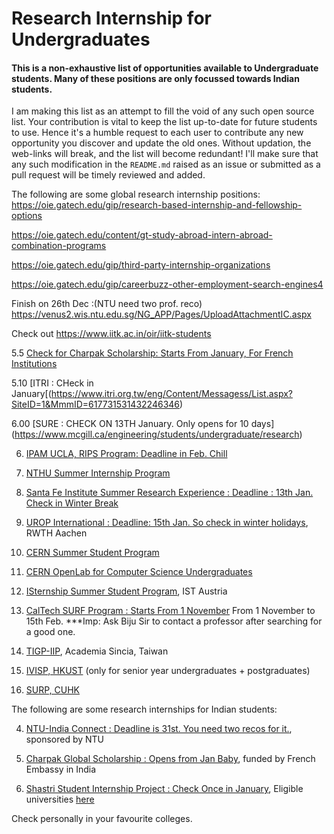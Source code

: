# Research Internship for Undergraduates

#### This is a non-exhaustive list of opportunities available to Undergraduate students. Many of these positions are only focussed towards Indian students.

I am making this list as an attempt to fill the void of any such open source list. Your contribution is vital to keep the list up-to-date for future students to use. Hence it's a humble request to each user to contribute any new opportunity you discover and update the old ones. Without updation, the web-links will break, and the list will become redundant! I'll make sure that any such modification in the `README.md` raised as an issue or submitted as a pull request will be timely reviewed and added.

The following are some global research internship positions:
https://oie.gatech.edu/gip/research-based-internship-and-fellowship-options


https://oie.gatech.edu/content/gt-study-abroad-intern-abroad-combination-programs


https://oie.gatech.edu/gip/third-party-internship-organizations

https://oie.gatech.edu/gip/careerbuzz-other-employment-search-engines4


Finish on 26th Dec :(NTU need two prof. reco)
https://venus2.wis.ntu.edu.sg/NG_APP/Pages/UploadAttachmentIC.aspx


Check out https://www.iitk.ac.in/oir/iitk-students

5.5 [Check for Charpak Scholarship: Starts From January, For French Institutions](https://www.inde.campusfrance.org/charpak-lab-scholarship) 

5.10 [ITRI : CHeck in January[(https://www.itri.org.tw/eng/Content/Messagess/List.aspx?SiteID=1&MmmID=617731531432246346)

6.00 [SURE : CHECK ON 13TH January. Only opens for 10 days] (https://www.mcgill.ca/engineering/students/undergraduate/research)

6. [IPAM UCLA, RIPS Program: Deadline in Feb. Chill](http://www.ipam.ucla.edu/programs/student-research-programs/)

10. [NTHU Summer Internship Program](http://eng-en.web.nthu.edu.tw/files/14-1130-129169,r1447-1.php)

11. [Santa Fe Institute Summer Research Experience : Deadline : 13th Jan. Check in Winter Break](https://www.santafe.edu/engage/learn/schools/research-experiences-undergraduates)

12. [UROP International : Deadline: 15th Jan. So check in winter holidays](http://www.rwth-aachen.de/cms/root/Forschung/Angebote-fuer-Forschende/Angebote-fuer-Studierende/UROP/UROP-INternational/~wnr/Informationen-fuer-Studierende/?lidx=1), RWTH Aachen

16. [CERN Summer Student Program](https://careers.cern/join-us/summer-student-programme-member-states)

17. [CERN OpenLab for Computer Science Undergraduates](https://openlab.cern/education)

18. [ISternship Summer Student Program](https://phd.pages.ist.ac.at/isternship/), IST Austria

19. [CalTech SURF Program : Starts From 1 November](https://www.sfp.caltech.edu/programs/surf/application_information)
From 1 November to 15th Feb.
***Imp: Ask Biju Sir to contact a professor after searching for a good one.



20. [TIGP-IIP](https://tigpsip.apps.sinica.edu.tw/index.php), Academia Sincia, Taiwan

22. [IVISP, HKUST](https://pg.ust.hk/ivisp) (only for senior year undergraduates + postgraduates)

26. [SURP, CUHK](http://www.summer.cuhk.edu.hk/surp/)

The following are some research internships for Indian students:

4. [NTU-India Connect : Deadline is 31st. You need two recos for it.](http://global.ntu.edu.sg/GMP/ic/Pages/default.aspx), sponsored by NTU

5. [Charpak Global Scholarship : Opens from Jan Baby](http://www.inde.campusfrance.org/en/page/charpak-research-internship-program), funded by French Embassy in India

17. [Shastri Student Internship Project : Check Once in January](https://www.shastriinstitute.org/Shastri_Student_Internship_Project), Eligible universities [here](https://www.shastriinstitute.org/member-council)

Check personally in your favourite colleges.
